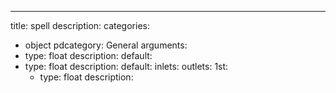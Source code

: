 ---
title: spell
description:
categories:
 - object
pdcategory: General
arguments:
- type: float
  description:
  default:
- type: float
  description:
  default:
inlets:
outlets:
  1st:
  - type: float
    description:
